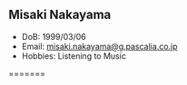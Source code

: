 
## Misaki Nakayama
- DoB: 1999/03/06
- Email: misaki.nakayama@g.pascalia.co.jp
- Hobbies: Listening to Music

=======
 
